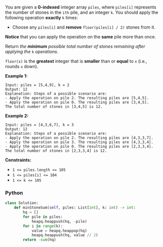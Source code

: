 You are given a  **0-indexed**  integer array  `piles`, where  `piles[i]`  represents the number of stones in the  `ith`  pile, and an integer  `k`. You should apply the following operation  **exactly**  `k`  times:

-   Choose any  `piles[i]`  and  **remove**  `floor(piles[i] / 2)`  stones from it.

**Notice**  that you can apply the operation on the  **same**  pile more than once.

Return  _the  **minimum**  possible total number of stones remaining after applying the_ `k` _operations_.

`floor(x)`  is the  **greatest**  integer that is  **smaller**  than or  **equal**  to  `x`  (i.e., rounds  `x`  down).

**Example 1:**
```
Input: piles = [5,4,9], k = 2
Output: 12
Explanation: Steps of a possible scenario are:
- Apply the operation on pile 2. The resulting piles are [5,4,5].
- Apply the operation on pile 0. The resulting piles are [3,4,5].
The total number of stones in [3,4,5] is 12.
```

**Example 2:**
```
Input: piles = [4,3,6,7], k = 3
Output: 12
Explanation: Steps of a possible scenario are:
- Apply the operation on pile 2. The resulting piles are [4,3,3,7].
- Apply the operation on pile 3. The resulting piles are [4,3,3,4].
- Apply the operation on pile 0. The resulting piles are [2,3,3,4].
The total number of stones in [2,3,3,4] is 12.
```

**Constraints:**

-   `1 <= piles.length <= 105`
-   `1 <= piles[i] <= 104`
-   `1 <= k <= 105`


### Python
```python
class Solution:
    def minStoneSum(self, piles: List[int], k: int) -> int:
        hq = []
        for pile in piles:
            heapq.heappush(hq, -pile)
        for i in range(k):
            value = heapq.heappop(hq)
            heapq.heappush(hq, value // 2)
        return -sum(hq)
```